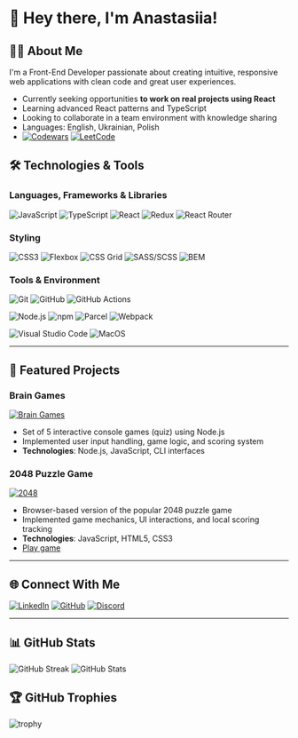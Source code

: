# 👋 Hey there, I'm Anastasiia!


## 👩‍💻 About Me
I'm a Front-End Developer passionate about creating intuitive, responsive web applications 
with clean code and great user experiences.

- Currently seeking opportunities **to work on real projects using React**
- Learning advanced React patterns and TypeScript
- Looking to collaborate in a team environment with knowledge sharing
- Languages: English, Ukrainian, Polish
- [![Codewars](https://img.shields.io/badge/Codewars-B1361E?style=for-the-badge&logo=codewars&logoColor=fff)](https://www.codewars.com/users/AsyaYeromina) [![LeetCode](https://img.shields.io/badge/LeetCode-000000?style=for-the-badge&logo=LeetCode&logoColor=#d16c06)](https://leetcode.com/u/AsyaYeromina/)


## 🛠️ Technologies & Tools

### Languages, Frameworks & Libraries
![JavaScript](https://img.shields.io/badge/JavaScript-F7DF1E?style=for-the-badge&logo=javascript&logoColor=black)
![TypeScript](https://img.shields.io/badge/TypeScript-3178C6?style=for-the-badge&logo=typescript&logoColor=white)
![React](https://img.shields.io/badge/React-61DAFB?style=for-the-badge&logo=react&logoColor=black)
![Redux](https://img.shields.io/badge/Redux-764ABC?style=for-the-badge&logo=redux&logoColor=white)
![React Router](https://img.shields.io/badge/React_Router-CA4245?style=for-the-badge&logo=react-router&logoColor=white)

### Styling
![CSS3](https://img.shields.io/badge/CSS3-1572B6?style=for-the-badge&logo=css3&logoColor=white) 
![Flexbox](https://img.shields.io/badge/Flexbox-38B2AC?style=for-the-badge&logo=css3&logoColor=white)
![CSS Grid](https://img.shields.io/badge/CSS_Grid-1572B6?style=for-the-badge&logo=css3&logoColor=white)
![SASS/SCSS](https://img.shields.io/badge/SASS/SCSS-CC6699?style=for-the-badge&logo=sass&logoColor=white)
![BEM](https://img.shields.io/badge/BEM-000000?style=for-the-badge&logo=bem&logoColor=white)

### Tools & Environment
![Git](https://img.shields.io/badge/Git-F05032?style=for-the-badge&logo=git&logoColor=white)
![GitHub](https://img.shields.io/badge/GitHub-181717?style=for-the-badge&logo=github&logoColor=white)
![GitHub Actions](https://img.shields.io/badge/GitHub_Actions-2088FF?style=for-the-badge&logo=github-actions&logoColor=white)

![Node.js](https://img.shields.io/badge/Node.js-339933?style=for-the-badge&logo=node.js&logoColor=white)
![npm](https://img.shields.io/badge/npm-CB3837?style=for-the-badge&logo=npm&logoColor=white)
![Parcel](https://img.shields.io/badge/Parcel-21374B?style=for-the-badge&logo=parcel&logoColor=white)
![Webpack](https://img.shields.io/badge/Webpack-8DD6F9?style=for-the-badge&logo=webpack&logoColor=black)

![Visual Studio Code](https://custom-icon-badges.demolab.com/badge/VS_Code-0078d7.svg?style=for-the-badge&logo=vsc&logoColor=white)
![MacOS](https://img.shields.io/badge/MacOS-000000?style=for-the-badge&logo=apple&logoColor=white)

---
## 🚀 Featured Projects

### Brain Games
[![Brain Games](https://github-readme-stats.vercel.app/api/pin/?username=AsyaYeromina&repo=frontend-project-lvl1&theme=ambient_gradient)](https://github.com/AsyaYeromina/frontend-project-lvl1)
- Set of 5 interactive console games (quiz) using Node.js
- Implemented user input handling, game logic, and scoring system
- **Technologies**: Node.js, JavaScript, CLI interfaces

### 2048 Puzzle Game
[![2048](https://github-readme-stats.vercel.app/api/pin/?username=AsyaYeromina&repo=js_2048_game&theme=ambient_gradient)](https://github.com/AsyaYeromina/js_2048_game)
- Browser-based version of the popular 2048 puzzle game
- Implemented game mechanics, UI interactions, and local scoring tracking
- **Technologies**: JavaScript, HTML5, CSS3
- [Play game](https://asyayeromina.github.io/js_2048_game/)

<!--
### Internet Shop (E-commerce)
[![Shop](https://github-readme-stats.vercel.app/api/pin/?username=AsyaYeromina&repo=react-shop&theme=ambient_gradient)](https://github.com/AsyaYeromina/react-shop)
- Full-featured web store with product catalogue, product page and cart
- Implemented state management and REST API integration
- **Technologies**: TypeScript, React, Redux, REST API
-->
---


## 🌐 Connect With Me
[![LinkedIn](https://custom-icon-badges.demolab.com/badge/LinkedIn-0A66C2?style=for-the-badge&logo=linkedin-white&logoColor=fff)](https://www.linkedin.com/in/anastasia-yeromina-7136a031/)
[![GitHub](https://img.shields.io/badge/GitHub-181717?style=for-the-badge&logo=github&logoColor=white)](https://github.com/AsyaYeromina)
[![Discord](https://img.shields.io/badge/Discord-%235865F2.svg?style=for-the-badge&logo=discord&logoColor=white)](https://discord.com/users/984448511066120192)


---

## 📊 GitHub Stats

![GitHub Streak](https://streak-stats.demolab.com?user=AsyaYeromina&theme=transparent)  ![GitHub Stats](https://github-readme-stats.vercel.app/api?username=AsyaYeromina&show_icons=true&theme=transparent)
<!-- &include_all_commits=true --> 
<!-- ![Top Languages](https://github-readme-stats.vercel.app/api/top-langs/?username=AsyaYeromina&layout=compact&theme=transparent)--> 

## 🏆 GitHub Trophies
![trophy](https://github-profile-trophy.vercel.app/?username=AsyaYeromina&theme=flat&rank=-?&margin-w=15)

